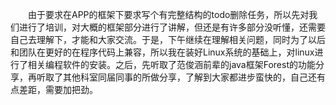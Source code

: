 &emsp;&emsp;由于要求在APP的框架下要求写个有完整结构的todo删除任务，所以先对我们进行了培训，对大概的框架部分进行了讲解，但还是有许多部分没听懂，还需要自己去理解下，才能和大家交流。于是，下午继续在理解相关问题，同时为了以后和团队在更好的在程序代码上兼容，所以我在装好Linux系统的基础上，对linux进行了相关编程软件的安装。之后，先听取了范俊涵前辈的java框架Forest的功能分享，再听取了其他科室同届同事的所做分享，了解到大家都进步蛮快的，自己还有点差距，需要加把劲。